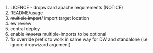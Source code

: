 1. LICENCE - dropwizard apache requirements (NOTICE)
1. README/usage
1. ~~multiple import~~/ import target location
1. ew review
1. central deploy
1. enable ~~imports~~ multiple-imports to be optional
1. fix override prefix to work in same way for DW and standalone (i.e ignore dropwizard argument)